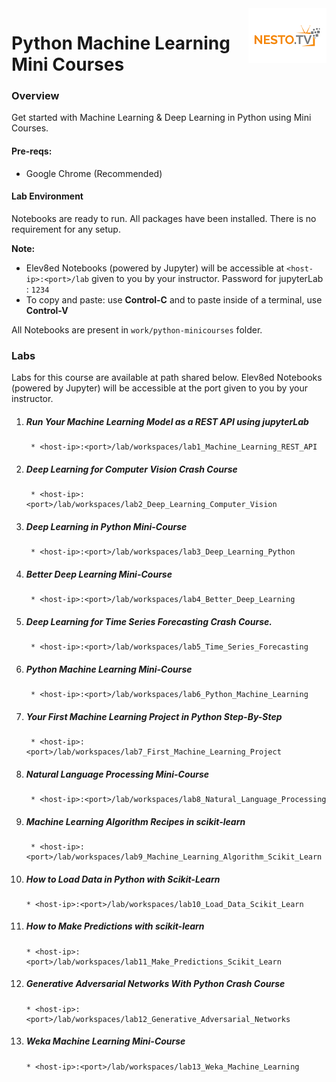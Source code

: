 <img align="right" src="./logo-small.png">


# Python Machine Learning Mini Courses

### Overview
Get started with Machine Learning & Deep Learning in Python using Mini Courses.


#### Pre-reqs:
- Google Chrome (Recommended)

#### Lab Environment
Notebooks are ready to run. All packages have been installed. There is no requirement for any setup.

**Note:** 

- Elev8ed Notebooks (powered by Jupyter) will be accessible at `<host-ip>:<port>/lab` given to you by your instructor. Password for jupyterLab : `1234`
- To copy and paste: use **Control-C** and to paste inside of a terminal, use **Control-V**

All Notebooks are present in `work/python-minicourses` folder.


### Labs

Labs for this course are available at path shared below. Elev8ed Notebooks (powered by Jupyter) will be accessible at the port given to you by your instructor. 


1. ##### Run Your Machine Learning Model as a REST API using jupyterLab
		* <host-ip>:<port>/lab/workspaces/lab1_Machine_Learning_REST_API
2. ##### Deep Learning for Computer Vision Crash Course
		* <host-ip>:<port>/lab/workspaces/lab2_Deep_Learning_Computer_Vision
3. ##### Deep Learning in Python Mini-Course
		* <host-ip>:<port>/lab/workspaces/lab3_Deep_Learning_Python
4. ##### Better Deep Learning Mini-Course
		* <host-ip>:<port>/lab/workspaces/lab4_Better_Deep_Learning
5. ##### Deep Learning for Time Series Forecasting Crash Course.
		* <host-ip>:<port>/lab/workspaces/lab5_Time_Series_Forecasting
6. ##### Python Machine Learning Mini-Course
		* <host-ip>:<port>/lab/workspaces/lab6_Python_Machine_Learning
7. ##### Your First Machine Learning Project in Python Step-By-Step
		* <host-ip>:<port>/lab/workspaces/lab7_First_Machine_Learning_Project
8. ##### Natural Language Processing Mini-Course
		* <host-ip>:<port>/lab/workspaces/lab8_Natural_Language_Processing
9. ##### Machine Learning Algorithm Recipes in scikit-learn
		* <host-ip>:<port>/lab/workspaces/lab9_Machine_Learning_Algorithm_Scikit_Learn
10. ##### How to Load Data in Python with Scikit-Learn
		* <host-ip>:<port>/lab/workspaces/lab10_Load_Data_Scikit_Learn
11. ##### How to Make Predictions with scikit-learn
		* <host-ip>:<port>/lab/workspaces/lab11_Make_Predictions_Scikit_Learn
12. ##### Generative Adversarial Networks With Python Crash Course
		* <host-ip>:<port>/lab/workspaces/lab12_Generative_Adversarial_Networks
13. ##### Weka Machine Learning Mini-Course
		* <host-ip>:<port>/lab/workspaces/lab13_Weka_Machine_Learning